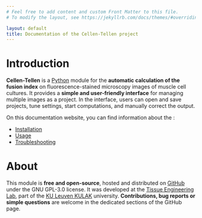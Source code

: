 ```yaml
---
# Feel free to add content and custom Front Matter to this file.
# To modify the layout, see https://jekyllrb.com/docs/themes/#overriding-theme-defaults

layout: default
title: Documentation of the Cellen-Tellen project
---
```


# Introduction

**Cellen-Tellen** is a [Python](https://www.python.org/) module for the 
**automatic calculation of the fusion index** on fluorescence-stained 
microscopy images of muscle cell cultures. It provides a **simple and 
user-friendly interface** for managing multiple images as a project. In the 
interface, users can open and save projects, tune settings, start computations, 
and manually correct the output. 

On this documentation website, you can find information about the :

- [Installation](installation.markdown)
- [Usage](usage.markdown)
- [Troubleshooting](troubleshooting.markdown)

# About

This module is **free and open-source**, hosted and distributed on 
[GitHub](https://github.com/WeisLeDocto/Cellen-Tellen) under the GNU GPL-3.0 
license. It was developed at the
[Tissue Engineering Lab](https://tissueengineering.kuleuven-kulak.be/), part of
the [KU Leuven KULAK](https://kulak.kuleuven.be/) university. **Contributions,
bug reports or simple questions** are welcome in the dedicated sections of the
GitHub page.
